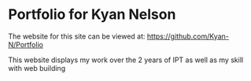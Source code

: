 # Portfolio for Kyan Nelson
The website for this site can be viewed at: https://github.com/Kyan-N/Portfolio

This website displays my work over the 2 years of IPT as well as my skill with web building
